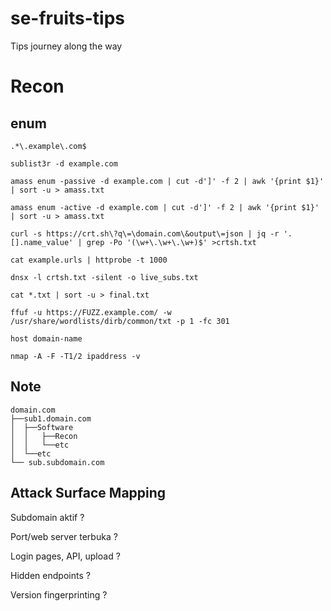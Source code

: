 # se-fruits-tips
Tips journey along the way

# Recon

## enum
```
.*\.example\.com$

sublist3r -d example.com

amass enum -passive -d example.com | cut -d']' -f 2 | awk '{print $1}' | sort -u > amass.txt

amass enum -active -d example.com | cut -d']' -f 2 | awk '{print $1}' | sort -u > amass.txt

curl -s https://crt.sh\?q\=\domain.com\&output\=json | jq -r '.[].name_value' | grep -Po '(\w+\.\w+\.\w+)$' >crtsh.txt

cat example.urls | httprobe -t 1000

dnsx -l crtsh.txt -silent -o live_subs.txt

cat *.txt | sort -u > final.txt

ffuf -u https://FUZZ.example.com/ -w /usr/share/wordlists/dirb/common/txt -p 1 -fc 301

host domain-name

nmap -A -F -T1/2 ipaddress -v
```

## Note
```
domain.com
├──sub1.domain.com
│  ├──Software
│  │   ├──Recon
│  │   └──etc
│  └──etc
└── sub.subdomain.com
```

## Attack Surface Mapping
Subdomain aktif	?

Port/web server terbuka	?

Login pages, API, upload ?

Hidden endpoints ?

Version fingerprinting	?
